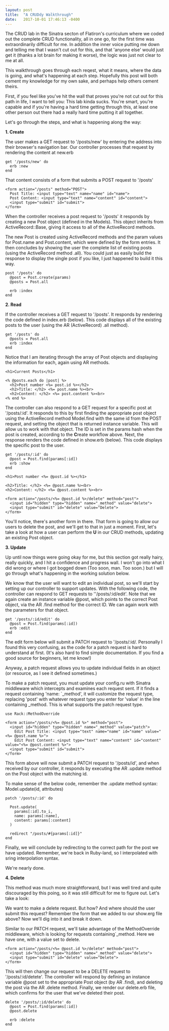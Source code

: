 ```yaml
---
layout: post
title:  "A CRUDdy Walkthrough"
date:   2017-10-01 17:46:13 -0400
---
```



The CRUD lab in the Sinatra secton of Flatiron's curriculum where we coded out the complete CRUD functionality, all in one go, for the first time was extraordinarily difficult for me. In addition the inner voice putting me down and telling me that I wasn't cut out for this, and that 'anyone else' would just get it (thanks a lot brain for making it worse), the logic was just not clear to me at all. 

This walkthrough goes through each reqest, what it means, where the data is going, and what's happening at each step. Hopefully this post will both cement my knowledge for my own sake, and perhaps help others cement theirs. 

First, if you feel like you've hit the wall that proves you're not cut out for this path in life, I want to tell you: This lab kinda sucks. You're smart, you're capable and if you're having a hard time getting through this, at least one other person out there had a really hard time putting it all together.


Let's go through the steps, and what is happening along the way:

**1. Create**


The user makes a GET request to '/posts/new' by entering the address into their browser's navigation bar.
Our controller processes that request by rendering the content at new.erb

```
get '/posts/new' do
  erb :new
end
```


That content consists of a form that submits a POST request to '/posts'

```
<form action="/posts" method="POST">
  Post Title: <input type="text" name="name" id="name">
  Post Content: <input type="text" name="content" id="content">
  <input type="submit" id="submit">
</form>
```

When the controller receives a post request to '/posts' it responds by creating a new Post object (defined in the Models). This object inherits from ActiveRecord::Base, giving it access to all of the ActiveRecord methods. 

The new Post is created using ActiveRecord methods and the param values for Post.name and Post.content, which were defined by the form entries. It then concludes by showing the user the complete list of existing posts (using the ActiveRecord method .all). You could just as easily build the response to display the single post if you like, I just happened to build it this way.

```
post '/posts' do
  @post = Post.create(params)
  @posts = Post.all
	
  erb :index
end
```

**2. Read**


If the controller receives a GET request to '/posts'. It responds by rendering the code defined in index.erb (below). This code displays all of the existing posts to the user (using the AR (ActiveRecord) .all method).

```
get '/posts' do
  @posts = Post.all
  erb :index
end
```

Notice that I am iterating through the array of Post objects and displaying the information for each, again using AR methods.

```
<h1>Current Posts</h1>

<% @posts.each do |post| %>
  <h2>Post number <%= post.id %></h2>
  <h2>Title: </h2> <%= post.name %><br>
  <h2>Content: </h2> <%= post.content %><br>
<% end %>
```

The controller can also respond to a GET request for a specific post at '/posts/:id'. It responds to this by first finding the appropriate post object using the ActiveRecord method Model.find with the same id from the POST request, and setting the object that is returned instance variable. This will allow us to work with that object. The ID is set in the params hash when the post is created, according to the **C**reate workflow above. Next, the response renders the code defined in show.erb (below). This code displays the specific post to the user.

```
get '/posts/:id' do
  @post = Post.find(params[:id])
  erb :show
end
```

```
<h1>Post number <%= @post.id %></h1>

<h2>Title: </h2> <%= @post.name %><br>
<h2>Content: </h2> <%= @post.content %><br>

<form action="/posts/<%= @post.id %>/delete" method="post">
  <input id="hidden" type="hidden" name="_method" value="delete">
  <input type="submit" id="delete" value="Delete">
</form>
```

You'll notice, there's another form in there. That form is going to allow our users to delete the post, and we'll get to that in just a moment. First, let's take a look at how a user can perform the **U** in our CRUD methods, updating an existing Post object.

**3. Update**

Up until now things were going okay for me, but this section got really hairy, really quickly, and I hit a confidence and progress wall. I won't go into what I did wrong or where I got bogged down (Too soon, man. Too soon.) but I will go through what's happening in the working solution below. 

We know that the user will want to edit an individual post, so we'll start by setting up our controller to support updates. With the following code, the controller can respond to GET requests to ''/posts/:id/edit'. Note that we again create an instance variable @post, which points to the correct Post object, via the AR .find method for the correct ID. We can again work with the parameters for that object.

```
get '/posts/:id/edit' do
  @post = Post.find(params[:id])
  erb :edit
end
```

The edit form  below will submit a PATCH request to '/posts/:id/. Personally I found this very confusing, as the code for a patch request is hard to understand at first. (It's also hard to find simple documentation. If you find a good source for beginners, let me know!) 

Anyway, a patch request allows you to update individual fields in an object (or resource, as I see it defined sometimes.) 

To make a patch request, you must update your config.ru with Sinatra middleware which intercepts and examines each request sent. If it finds a request containing 'name: `_method', it will customize the request type, replacing 'post' with whatever request type you enter for 'value' in the line containing _method. This is what supports the patch request type. 

```
use Rack::MethodOverride 

<form action="/posts/<%= @post.id %>" method="post">
  <input id="hidden" type="hidden" name="_method" value="patch">
    Edit Post Title: <input type="text" name="name" id="name" value="<%= @post.name %>">
    Edit Post Content: <input type="text" name="content" id="content" value="<%= @post.content %>">
  <input type="submit" id="submit">
</form>
```

This form above will now submit a PATCH request to '/posts/id', and when received by our controller, it responds by executing the AR .update method on the Post object with the matching id. 

To make sense of the below code, remember the .update method syntax: Model.update(id, attributes)

```
patch '/posts/:id' do

  Post.update(
    params[:id].to_i,
    name: params[:name],
    content: params[:content]
  )

  redirect "/posts/#{params[:id]}"
end
```

Finally, we will conclude by redirecting to the correct path for the post we have updated. Remember, we're back in Ruby-land, so I interpolated with sring interpolation syntax.

We're nearly done.

**4. Delete**

This method was much more straightforward, but I was well tired and quite discouraged by this poing, so it was still difficult for me to figure out. Let's take a look:

We want to make a delete request. But how? And where should the user submit this request? Remember the form that we added to our show.erg file above? Now we'll dig into it and break it down.

Similar to our PATCH request, we'll take advantage of the MethodOverride middleware, which is looking for requests containing`_method. Here we have one, with a value set to delete. 

```
<form action="/posts/<%= @post.id %>/delete" method="post">
  <input id="hidden" type="hidden" name="_method" value="delete">
  <input type="submit" id="delete" value="Delete">
</form>
```

This will then change our request to be a DELETE request to '/posts/:id/detete'. The controller will respond by defining an instance variable @post set to the appropriate Post object (by AR .find), and deleting the post via the AR .delete method. Finally, we render our delete.erb file, which confirms for the user that we've deleted their post.

```
delete '/posts/:id/delete' do
  @post = Post.find(params[:id])
  @post.delete

  erb :delete
end
```


